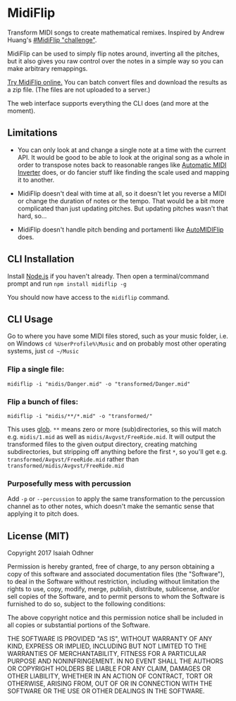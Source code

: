 # MidiFlip

Transform MIDI songs to create mathematical remixes.
Inspired by Andrew Huang's [#MidiFlip "challenge"](https://youtu.be/4IAZY7JdSHU).

MidiFlip can be used to simply flip notes around,
inverting all the pitches,
but it also gives you raw control over the notes in a simple way so you can make arbitrary remappings.

[Try MidiFlip online.](http://1j01.github.io/midiflip/)
You can batch convert files and download the results as a zip file.
(The files are not uploaded to a server.)

The web interface supports everything the CLI does (and more at the moment).


## Limitations

* You can only look at and change a single note at a time with the current API.
It would be good to be able to look at the original song as a whole in order to
transpose notes back to reasonable ranges like [Automatic MIDI Inverter](https://midi-inverter.herokuapp.com/) does,
or do fancier stuff like finding the scale used and mapping it to another.

* MidiFlip doesn't deal with time at all,
so it doesn't let you reverse a MIDI or change the duration of notes or the tempo.
That would be a bit more complicated than just updating pitches.
But updating pitches wasn't that hard, so...

* MidiFlip doesn't handle pitch bending and portamenti like [AutoMIDIFlip](http://automidiflip.com/) does.


## CLI Installation

Install [Node.js](https://nodejs.org/) if you haven't already.
Then open a terminal/command prompt and run `npm install midiflip -g`

You should now have access to the `midiflip` command.


## CLI Usage

Go to where you have some MIDI files stored,
such as your music folder,
i.e. on Windows
`cd %UserProfile%\Music`
and on probably most other operating systems, just
`cd ~/Music`

### Flip a single file:
`midiflip -i "midis/Danger.mid" -o "transformed/Danger.mid"`

### Flip a bunch of files:
`midiflip -i "midis/**/*.mid" -o "transformed/"`

This uses [glob](https://www.npmjs.com/package/glob).
`**` means zero or more (sub)directories,
so this will match e.g. `midis/1.mid` as well as `midis/Avgvst/FreeRide.mid`.
It will output the transformed files to the given output directory,
creating matching subdirectories,
but stripping off anything before the first `*`,
so you'll get e.g. `transformed/Avgvst/FreeRide.mid`
rather than `transformed/midis/Avgvst/FreeRide.mid`


### Purposefully mess with percussion

Add `-p` or `--percussion` to apply the same transformation to the percussion channel as to other notes,
which doesn't make the semantic sense that applying it to pitch does.


## License (MIT)

Copyright 2017 Isaiah Odhner

Permission is hereby granted, free of charge, to any person obtaining a copy of this software and associated documentation files (the "Software"), to deal in the Software without restriction, including without limitation the rights to use, copy, modify, merge, publish, distribute, sublicense, and/or sell copies of the Software, and to permit persons to whom the Software is furnished to do so, subject to the following conditions:

The above copyright notice and this permission notice shall be included in all copies or substantial portions of the Software.

THE SOFTWARE IS PROVIDED "AS IS", WITHOUT WARRANTY OF ANY KIND, EXPRESS OR IMPLIED, INCLUDING BUT NOT LIMITED TO THE WARRANTIES OF MERCHANTABILITY, FITNESS FOR A PARTICULAR PURPOSE AND NONINFRINGEMENT. IN NO EVENT SHALL THE AUTHORS OR COPYRIGHT HOLDERS BE LIABLE FOR ANY CLAIM, DAMAGES OR OTHER LIABILITY, WHETHER IN AN ACTION OF CONTRACT, TORT OR OTHERWISE, ARISING FROM, OUT OF OR IN CONNECTION WITH THE SOFTWARE OR THE USE OR OTHER DEALINGS IN THE SOFTWARE.

